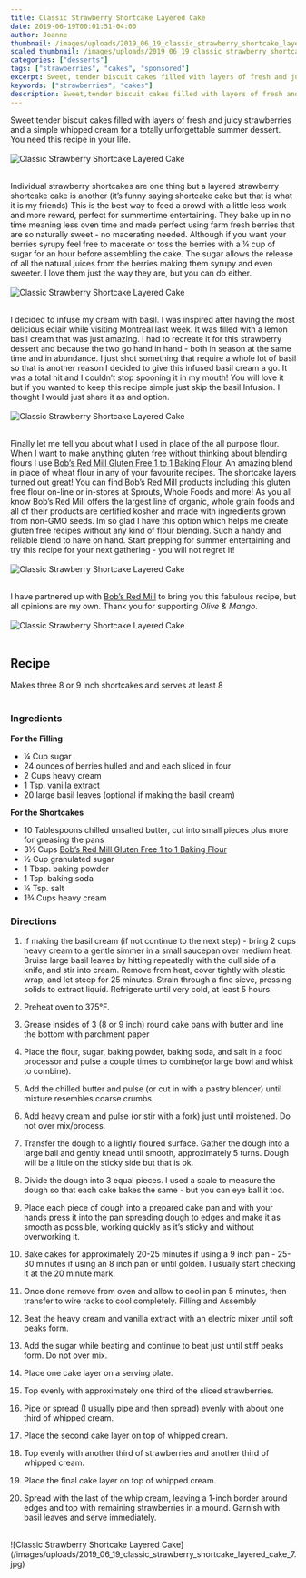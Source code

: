 ```yaml
---
title: Classic Strawberry Shortcake Layered Cake
date: 2019-06-19T00:01:51-04:00
author: Joanne
thumbnail: /images/uploads/2019_06_19_classic_strawberry_shortcake_layered_cake_1.jpg
scaled_thumbnail: /images/uploads/2019_06_19_classic_strawberry_shortcake_layered_cake_0.jpg
categories: ["desserts"]
tags: ["strawberries", "cakes", "sponsored"]
excerpt: Sweet, tender biscuit cakes filled with layers of fresh and juicy strawberries
keywords: ["strawberries", "cakes"]
description: Sweet,tender biscuit cakes filled with layers of fresh and juicy strawberries
---
```


Sweet tender biscuit cakes filled with layers of fresh and juicy strawberries and a simple whipped cream for a totally unforgettable summer dessert. You need this recipe in your life. 
</br>
</br>
![Classic Strawberry Shortcake Layered Cake](/images/uploads/2019_06_19_classic_strawberry_shortcake_layered_cake_2.jpg)
</br>
</br>

Individual strawberry shortcakes are one thing but a layered strawberry shortcake cake is another (it’s funny saying shortcake cake but that is what it is my friends) This is the best way to feed a crowd with a little less work and more reward, perfect for summertime entertaining. They bake up in no time meaning less oven time and made perfect using farm fresh berries that are so naturally sweet - no macerating needed. Although if you want your berries syrupy feel free to macerate or toss the berries with a &frac14; cup of sugar for an hour before assembling the cake. The sugar allows the release of all the natural juices from the berries making them syrupy and even sweeter. I love them just the way they are, but you can do either. 
</br>
</br>
![Classic Strawberry Shortcake Layered Cake](/images/uploads/2019_06_19_classic_strawberry_shortcake_layered_cake_3.jpg)
</br>
</br>

I decided to infuse my cream with basil. I was inspired after having the most delicious eclair while visiting Montreal last week. It was filled with a lemon basil cream that was just amazing. I had to recreate it for this strawberry dessert and because the two go hand in hand - both in season at the same time and in abundance.  I just shot something that require a whole lot of basil so that is another reason I decided to give this infused basil cream a go. It was a total hit and I couldn’t stop spooning it in my mouth!  You will love it but if you wanted to keep this recipe simple just skip the basil Infusion. I thought I would just share it as and option. 
</br>
</br>
![Classic Strawberry Shortcake Layered Cake](/images/uploads/2019_06_19_classic_strawberry_shortcake_layered_cake_4.jpg)
</br>
</br>

Finally let me tell you about what I used in place of the all purpose flour. When I want to make anything gluten free without thinking about blending flours I use <span class="highlight"><a rel="nofollow" href="https://www.bobsredmill.com/gluten-free-1-to-1-baking-flour.html">Bob’s Red Mill Gluten Free 1 to 1 Baking Flour</a></span>. An amazing blend in place of wheat flour in any of your favourite recipes. The shortcake layers turned out great! You can find Bob’s Red Mill products including this gluten free flour on-line or in-stores at Sprouts, Whole Foods and more! As you all know Bob’s Red Mill offers the largest line of organic, whole grain foods and all of their products are certified kosher and made with ingredients grown from non-GMO seeds. Im so glad I have this option which helps me create gluten free recipes without any kind of flour blending. Such a handy and reliable blend to have on hand. Start prepping for summer entertaining and try this recipe for your next gathering - you will not regret it!
</br>
</br>
![Classic Strawberry Shortcake Layered Cake](/images/uploads/2019_06_19_classic_strawberry_shortcake_layered_cake_5.jpg)
</br>
</br>

I have partnered up with <span class="highlight"><a rel="nofollow" href="https://www.bobsredmill.com/?utm_source=TheOliveAndMango&utm_medium=influencer&utm_campaign=bobsredmill">Bob’s Red Mill</a></span> to bring you this fabulous recipe, but all opinions are my own. Thank you for supporting _Olive & Mango_.
</br>
</br>
![Classic Strawberry Shortcake Layered Cake](/images/uploads/2019_06_19_classic_strawberry_shortcake_layered_cake_6.jpg)
</br>
</br>

## Recipe
Makes three 8 or 9 inch shortcakes and serves at least 8
</br>
</br>

### Ingredients 
__For the Filling__

* <span itemprop="ingredients">&frac14; Cup sugar</span>
* <span itemprop="ingredients">24 ounces of berries hulled and and each sliced in four </span>
* <span itemprop="ingredients">2 Cups heavy cream</span>
* <span itemprop="ingredients">1 Tsp. vanilla extract</span>
* <span itemprop="ingredients">20 large basil leaves (optional if making the basil cream) </span>

__For the Shortcakes__

* <span itemprop="ingredients">10 Tablespoons chilled unsalted butter, cut into small pieces plus more for  greasing the pans</span>
* <span itemprop="ingredients">3&frac12; Cups <span class="highlight"><a rel="nofollow" href="https://www.bobsredmill.com/gluten-free-1-to-1-baking-flour.html">Bob’s Red Mill Gluten Free 1 to 1 Baking Flour</a></span></span>
* <span itemprop="ingredients">&frac12; Cup granulated sugar</span>
* <span itemprop="ingredients">1 Tbsp. baking powder</span>
* <span itemprop="ingredients">1 Tsp. baking soda</span>
* <span itemprop="ingredients">&frac14; Tsp. salt</span>
* <span itemprop="ingredients">1&frac34; Cups heavy cream</span>


### Directions

1.  If making the basil cream (if not continue to the next step) - bring 2 cups heavy cream to a gentle simmer in a small saucepan over medium heat. Bruise large basil leaves by hitting repeatedly with the dull side of a knife, and stir into cream. Remove from heat, cover tightly with plastic wrap, and let steep for 25 minutes. Strain through a fine sieve, pressing solids to extract liquid. Refrigerate until very cold, at least 5 hours.
2. Preheat oven to 375°F.
3. Grease insides of 3 (8 or 9 inch) round cake pans with butter and line the bottom with parchment paper 
4. Place the flour, sugar, baking powder, baking soda, and salt in a food processor and pulse a couple times to combine(or large bowl and whisk to combine).
5. Add the chilled butter and pulse (or cut in with a pastry blender) until mixture resembles coarse crumbs. 
6. Add heavy cream and pulse (or stir with a fork) just until moistened. Do not over mix/process. 
7. Transfer the dough to a lightly floured surface. Gather the dough into a large ball and gently knead until smooth, approximately 5 turns. Dough will be a little on the sticky side but that is ok. 
8. Divide the dough into 3 equal pieces. I used a scale to measure the dough so that each cake bakes the same  - but you can eye ball it too. 
9. Place each piece of dough into a prepared cake pan and with your hands press it into the pan spreading dough to edges and make it as smooth as possible, working quickly as it’s sticky and without overworking it. 
10. Bake cakes for approximately 20-25 minutes if using a 9 inch pan - 25-30 minutes if using an 8 inch pan or until golden. I usually start checking it at the 20 minute mark. 
11. Once done remove from oven and allow to cool in pan 5 minutes, then transfer to wire racks to cool completely. 
Filling and Assembly

1. Beat the heavy cream and vanilla extract with an electric mixer until soft peaks form.
1. Add the sugar while beating and continue to beat just until stiff peaks form. Do not over mix. 
1. Place one cake layer on a serving plate. 
1. Top evenly with approximately one third of the sliced strawberries. 
1. Pipe or spread (I usually pipe and then spread) evenly with about one third of whipped cream. 
1. Place the second cake layer on top of whipped cream. 
1. Top evenly with another third of strawberries and another third of whipped cream.
1. Place the final cake layer on top of whipped cream.
1. Spread with the last of the whip cream, leaving a 1-inch border around edges and top with remaining strawberries in a mound. Garnish with basil leaves and serve immediately. 

</br>
![Classic Strawberry Shortcake Layered Cake](/images/uploads/2019_06_19_classic_strawberry_shortcake_layered_cake_7.jpg)